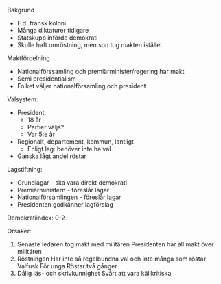 Bakgrund
- F.d. fransk koloni
- Många diktaturer tidigare
- Statskupp införde demokrati
- Skulle haft omröstning, men son tog makten istället

Maktfördelning
- Nationalförssamling och premiärminister/regering har makt
- Semi presidentialism
- Folket väljer nationalförsamling och president

Valsystem:
- President:
	- 18 år
	- Partier väljs?
	- Var 5:e år
- Regionalt, departement, kommun, lantligt
	- Enligt lag: behöver inte ha val
- Ganska lågt andel röstar

Lagstiftning:
- Grundlagar - ska vara direkt demokrati
- Premiärministern - föreslår lagar
- Nationalförsamlingen - föreslår lagar
- Presidenten godkänner lagförslag

Demokratiindex: 0-2

Orsaker:
1. Senaste ledaren tog makt med militären
	Presidenten har all makt över militären
2. Röstningen
	Har inte så regelbundna val och inte många som röstar
	Valfusk
	För unga
	Röstar två gånger
3. Dålig läs- och skrivkunnighet
	Svårt att vara källkritiska